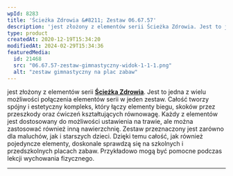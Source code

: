 ```yaml
---
wpId: 8283
title: 'Ścieżka Zdrowia &#8211; Zestaw 06.67.57'
description: 'jest złożony z elementów serii Ścieżka Zdrowia. Jest to jedna z wielu możliwości połączenia elementów serii w jeden zestaw. Całość tworzy spójny i estetyczny kompleks, który łączy elementy biegu, skoków przez przeszkody oraz ćwiczeń kształtujących równowagę. Każdy z elementów jest dostosowany do możliwości ustawienia na trawie, ale można zastosować również inną nawierzchnię. Zestaw przeznaczony jest ...'
type: product
createdAt: 2020-12-19T15:34:20
modifiedAt: 2024-02-29T15:34:36
featuredMedia:
  id: 21468
  src: "06.67.57-zestaw-gimnastyczny-widok-1-1-1.png"
  alt: "zestaw gimnastyczny na plac zabaw"
---
```



jest złożony z elementów serii **[Ścieżka Zdrowia](https://comes.pl/produkty/?pa_system-modulowy=sciezka-zdrowia&swoof=1)**. Jest to jedna z wielu możliwości połączenia elementów serii w jeden zestaw. Całość tworzy spójny i estetyczny kompleks, który łączy elementy biegu, skoków przez przeszkody oraz ćwiczeń kształtujących równowagę. Każdy z elementów jest dostosowany do możliwości ustawienia na trawie, ale można zastosować również inną nawierzchnię. Zestaw przeznaczony jest zarówno dla maluchów, jak i starszych dzieci. Dzięki temu całość, jak również pojedyncze elementy, doskonale sprawdzą się na szkolnych i przedszkolnych placach zabaw. Przykładowo mogą być pomocne podczas lekcji wychowania fizycznego.

* * *